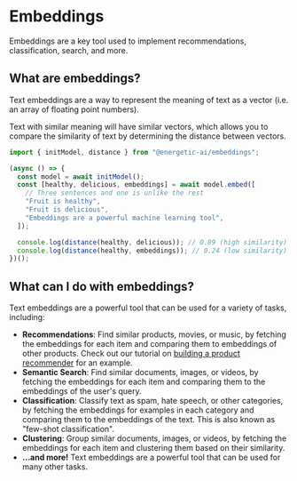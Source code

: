 # Embeddings

Embeddings are a key tool used to implement recommendations, classification, search, and more.

## What are embeddings?

Text embeddings are a way to represent the meaning of text as a vector (i.e. an array of floating point numbers).

Text with similar meaning will have similar vectors, which allows you to compare the similarity of text by determining the distance between vectors.

```js
import { initModel, distance } from "@energetic-ai/embeddings";

(async () => {
  const model = await initModel();
  const [healthy, delicious, embeddings] = await model.embed([
    // Three sentences and one is unlike the rest
    "Fruit is healthy",
    "Fruit is delicious",
    "Embeddings are a powerful machine learning tool",
  ]);

  console.log(distance(healthy, delicious)); // 0.89 (high similarity)
  console.log(distance(healthy, embeddings)); // 0.24 (low similarity)
})();
```

## What can I do with embeddings?

Text embeddings are a powerful tool that can be used for a variety of tasks, including:

- **Recommendations**: Find similar products, movies, or music, by fetching the embeddings for each item and comparing them to embeddings of other products. Check out our tutorial on [building a product recommender](/docs/tutorial) for an example.
- **Semantic Search**: Find similar documents, images, or videos, by fetching the embeddings for each item and comparing them to the embeddings of the user's query.
- **Classification**: Classify text as spam, hate speech, or other categories, by fetching the embeddings for examples in each category and comparing them to the embeddings of the text. This is also known as "few-shot classification".
- **Clustering**: Group similar documents, images, or videos, by fetching the embeddings for each item and clustering them based on their similarity.
- **...and more!** Text embeddings are a powerful tool that can be used for many other tasks.
